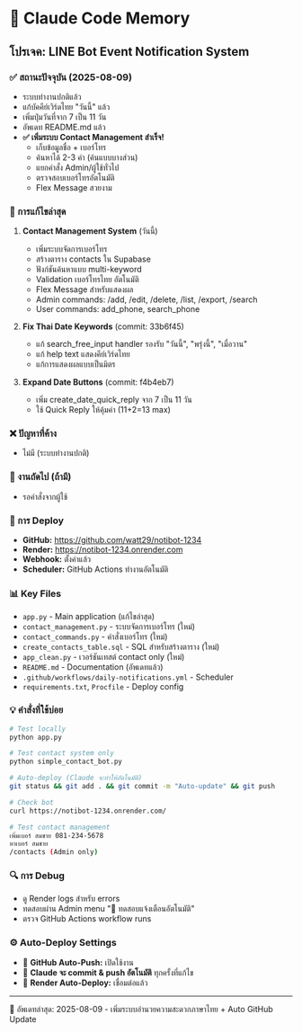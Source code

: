 # 🤖 Claude Code Memory

## โปรเจค: LINE Bot Event Notification System

### ✅ สถานะปัจจุบัน (2025-08-09)
- ระบบทำงานปกติแล้ว
- แก้บัคคีย์เวิร์ดไทย "วันนี้" แล้ว  
- เพิ่มปุ่มวันที่จาก 7 เป็น 11 วัน
- อัพเดท README.md แล้ว
- **✅ เพิ่มระบบ Contact Management สำเร็จ!**
  - เก็บข้อมูลชื่อ + เบอร์โทร
  - ค้นหาได้ 2-3 คำ (ค้นแบบบางส่วน)
  - แยกคำสั่ง Admin/ผู้ใช้ทั่วไป
  - ตรวจสอบเบอร์โทรอัตโนมัติ
  - Flex Message สวยงาม

### 🔧 การแก้ไขล่าสุด
1. **Contact Management System** (วันนี้)
   - เพิ่มระบบจัดการเบอร์โทร
   - สร้างตาราง contacts ใน Supabase
   - ฟังก์ชันค้นหาแบบ multi-keyword
   - Validation เบอร์โทรไทย อัตโนมัติ
   - Flex Message สำหรับแสดงผล
   - Admin commands: /add, /edit, /delete, /list, /export, /search
   - User commands: add_phone, search_phone

2. **Fix Thai Date Keywords** (commit: 33b6f45)
   - แก้ search_free_input handler รองรับ "วันนี้", "พรุ่งนี้", "เมื่อวาน"
   - แก้ help text แสดงคีย์เวิร์ดไทย
   - แก้การแสดงผลแบบเป็นมิตร

3. **Expand Date Buttons** (commit: f4b4eb7)
   - เพิ่ม create_date_quick_reply จาก 7 เป็น 11 วัน
   - ใช้ Quick Reply ให้คุ้มค่า (11+2=13 max)

### ❌ ปัญหาที่ค้าง
- ไม่มี (ระบบทำงานปกติ)

### 🎯 งานถัดไป (ถ้ามี)
- รอคำสั่งจากผู้ใช้

### 🚀 การ Deploy
- **GitHub:** https://github.com/watt29/notibot-1234  
- **Render:** https://notibot-1234.onrender.com
- **Webhook:** ตั้งค่าแล้ว
- **Scheduler:** GitHub Actions ทำงานอัตโนมัติ

### 📊 Key Files
- `app.py` - Main application (แก้ไขล่าสุด)
- `contact_management.py` - ระบบจัดการเบอร์โทร (ใหม่)
- `contact_commands.py` - คำสั่งเบอร์โทร (ใหม่)
- `create_contacts_table.sql` - SQL สำหรับสร้างตาราง (ใหม่)
- `app_clean.py` - เวอร์ชันเทสต์ contact only (ใหม่)
- `README.md` - Documentation (อัพเดทแล้ว)
- `.github/workflows/daily-notifications.yml` - Scheduler
- `requirements.txt`, `Procfile` - Deploy config

### 💡 คำสั่งที่ใช้บ่อย
```bash
# Test locally
python app.py

# Test contact system only  
python simple_contact_bot.py

# Auto-deploy (Claude จะทำให้อัตโนมัติ)
git status && git add . && git commit -m "Auto-update" && git push

# Check bot
curl https://notibot-1234.onrender.com/

# Test contact management
เพิ่มเบอร์ สมชาย 081-234-5678
หาเบอร์ สมชาย
/contacts (Admin only)
```

### 🔍 การ Debug
- ดู Render logs สำหรับ errors
- ทดสอบผ่าน Admin menu "🤖 ทดสอบแจ้งเตือนอัตโนมัติ"
- ตรวจ GitHub Actions workflow runs

### ⚙️ **Auto-Deploy Settings**
- 🔄 **GitHub Auto-Push:** เปิดใช้งาน
- 🤖 **Claude จะ commit & push อัตโนมัติ** ทุกครั้งที่แก้ไข
- 🚀 **Render Auto-Deploy:** เชื่อมต่อแล้ว

---
📝 อัพเดทล่าสุด: 2025-08-09 - เพิ่มระบบอำนวยความสะดวกภาษาไทย + Auto GitHub Update